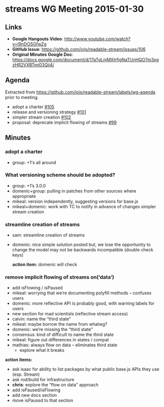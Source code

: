 # streams WG Meeting 2015-01-30

## Links

* **Google Hangouts Video**: http://www.youtube.com/watch?v=I9nDOSGfwZg
* **GitHub Issue**: https://github.com/iojs/readable-stream/issues/106
* **Original Minutes Google Doc**: https://docs.google.com/document/d/17aTgLnjMXIrfjgNaTUnHQO7m3xgzHR2VXBTmi03Qii4/

## Agenda

Extracted from https://github.com/iojs/readable-stream/labels/wg-agenda prior to meeting.

* adopt a charter [#105](https://github.com/iojs/readable-stream/issues/105)
* release and versioning strategy [#101](https://github.com/iojs/readable-stream/issues/101)
* simpler stream creation [#102](https://github.com/iojs/readable-stream/issues/102)
* proposal: deprecate implicit flowing of streams [#99](https://github.com/iojs/readable-stream/issues/99)

## Minutes

### adopt a charter

* group: +1's all around

### What versioning scheme should be adopted?
* group: +1’s 3.0.0
* domenic+group: pulling in patches from other sources where appropriate
* mikeal: version independently, suggesting versions for base.js
* mikeal+domenic: work with TC to notify in advance of changes
simpler stream creation

### streamline creation of streams
* sam: streamline creation of streams
* domenic: nice simple solution posted
  but, we lose the opportunity to change the model
  may not be backwards incompatible (double check keys)

  **action item:** domenic will check

### remove implicit flowing of streams on(‘data’)
* add isFlowing / isPaused
* mikeal: worrying that we’re documenting polyfill methods – confuses users
* domenic: more reflective API is probably good, with warning labels for users
* new section for mad scientists (reflective stream access)
* calvin: name the “third state”
* mikeal: maybe borrow the name from whatwg?
* domenic: we’re missing the “third state”
* consensus: kind of difficult to name the third state
* mikeal: figure out differences in states / compat
* mathias: always flow on data – eliminates third state
  * explore what it breaks

**action items:**
* ask isaac for ability to list packages by what public base.js APIs they use (esp. Stream)
* ask rod/build for infrastructure
* **chris**: explore the “flow on data” approach
* add isPaused/isFlowing
* add new docs section
* move isPaused to that section


